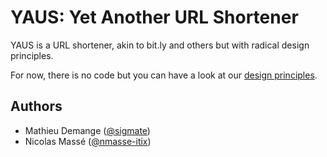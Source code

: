 # YAUS: Yet Another URL Shortener

YAUS is a URL shortener, akin to bit.ly and others but with radical design
principles.

For now, there is no code but you can have a look at our
[design principles](DESIGN.md).

## Authors

- Mathieu Demange ([@sigmate](/sigmate))
- Nicolas Massé ([@nmasse-itix](/nmasse-itix))
